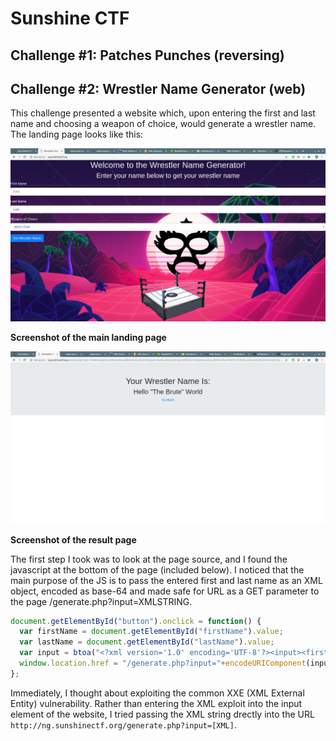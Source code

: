 # Sunshine CTF

## Challenge #1: Patches Punches (reversing)


## Challenge #2: Wrestler Name Generator (web)

This challenge presented a website which, upon entering the first and last name and choosing a weapon of choice, would generate a wrestler name. The landing page looks like this:

![Screenshot](/ctf/images/pic1.png?raw=true)

**Screenshot of the main landing page**

![Screenshot](/ctf/images/pic2.png?raw=true)

**Screenshot of the result page**

The first step I took was to look at the page source, and I found the javascript at the bottom of the page (included below). I noticed that the main purpose of the JS is to pass the entered first and last name as an XML object, encoded as base-64 and made safe for URL as a GET parameter to the page /generate.php?input=XMLSTRING.

```javascript
document.getElementById("button").onclick = function() {
  var firstName = document.getElementById("firstName").value;
  var lastName = document.getElementById("lastName").value;
  var input = btoa("<?xml version='1.0' encoding='UTF-8'?><input><firstName>" + firstName + "</firstName><lastName>" + lastName+ "</lastName></input>");
  window.location.href = "/generate.php?input="+encodeURIComponent(input);
};
```

Immediately, I thought about exploiting the common XXE (XML External Entity) vulnerability. Rather than entering the XML exploit into the input element of the website, I tried passing the XML string drectly into the URL `http://ng.sunshinectf.org/generate.php?input=[XML]`.
